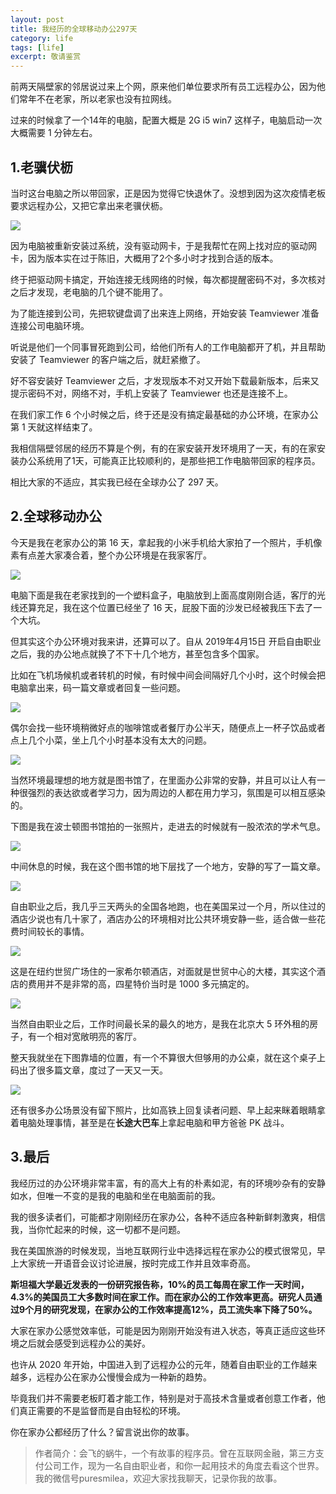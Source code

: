 ```yaml
---
layout: post
title: 我经历的全球移动办公297天
category: life
tags: [life]
excerpt: 敬请鉴赏
---
```


前两天隔壁家的邻居说过来上个网，原来他们单位要求所有员工远程办公，因为他们常年不在老家，所以老家也没有拉网线。

过来的时候拿了一个14年的电脑，配置大概是 2G i5  win7 这样子，电脑启动一次大概需要 1 分钟左右。

## 1.老骥伏枥

当时这台电脑之所以带回家，正是因为觉得它快退休了。没想到因为这次疫情老板要求远程办公，又把它拿出来老骥伏枥。

![](http://favorites.ren/assets/images/2020/it/telework01.jpeg)

因为电脑被重新安装过系统，没有驱动网卡，于是我帮忙在网上找对应的驱动网卡，因为版本实在过于陈旧，大概用了2个多小时才找到合适的版本。

终于把驱动网卡搞定，开始连接无线网络的时候，每次都提醒密码不对，多次核对之后才发现，老电脑的几个键不能用了。

为了能连接到公司，先把软键盘调了出来连上网络，开始安装 Teamviewer 准备连接公司电脑环境。

听说是他们一个同事冒死跑到公司，给他们所有人的工作电脑都开了机，并且帮助安装了 Teamviewer 的客户端之后，就赶紧撤了。

好不容安装好 Teamviewer  之后，才发现版本不对又开始下载最新版本，后来又提示密码不对，网络不对，手机上安装了 Teamviewer 也还是连接不上。

在我们家工作 6 个小时候之后，终于还是没有搞定最基础的办公环境，在家办公第 1 天就这样结束了。

我相信隔壁邻居的经历不算是个例，有的在家安装开发环境用了一天，有的在家安装办公系统用了1天，可能真正比较顺利的，是那些把工作电脑带回家的程序员。

相比大家的不适应，其实我已经在全球办公了 297 天。

## 2.全球移动办公

今天是我在老家办公的第 16 天，拿起我的小米手机给大家拍了一个照片，手机像素有点差大家凑合着，整个办公环境是在我家客厅。

![](http://favorites.ren/assets/images/2020/it/telework02.jpeg)

电脑下面是我在老家找到的一个塑料盒子，电脑放到上面高度刚刚合适，客厅的光线还算充足，我在这个位置已经坐了 16 天，屁股下面的沙发已经被我压下去了一个大坑。

但其实这个办公环境对我来讲，还算可以了。自从 2019年4月15日 
开启自由职业之后，我的办公地点就换了不下十几个地方，甚至包含多个国家。

比如在飞机场候机或者转机的时候，有时候中间会间隔好几个小时，这个时候会把电脑拿出来，码一篇文章或者回复一些问题。

![](http://favorites.ren/assets/images/2020/it/telework03.jpeg)

偶尔会找一些环境稍微好点的咖啡馆或者餐厅办公半天，随便点上一杯子饮品或者点上几个小菜，坐上几个小时基本没有太大的问题。

![](http://favorites.ren/assets/images/2020/it/telework04.jpeg)

当然环境最理想的地方就是图书馆了，在里面办公非常的安静，并且可以让人有一种很强烈的表达欲或者学习力，因为周边的人都在用力学习，氛围是可以相互感染的。

下图是我在波士顿图书馆拍的一张照片，走进去的时候就有一股浓浓的学术气息。

![](http://favorites.ren/assets/images/2020/it/telework05.jpeg)

中间休息的时候，我在这个图书馆的地下层找了一个地方，安静的写了一篇文章。

![](http://favorites.ren/assets/images/2020/it/telework06.jpeg)

自由职业之后，我几乎三天两头的全国各地跑，也在美国呆过一个月，所以住过的酒店少说也有几十家了，酒店办公的环境相对比公共环境安静一些，适合做一些花费时间较长的事情。

![](http://favorites.ren/assets/images/2020/it/telework07.jpeg)

这是在纽约世贸广场住的一家希尔顿酒店，对面就是世贸中心的大楼，其实这个酒店的费用并不是非常的高，四星特价当时是 1000 多元搞定的。

![](http://favorites.ren/assets/images/2020/it/telework08.jpeg)

当然自由职业之后，工作时间最长呆的最久的地方，是我在北京大 5 环外租的房子，有一个相对宽敞明亮的客厅。

整天我就坐在下图靠墙的位置，有一个不算很大但够用的办公桌，就在这个桌子上码出了很多篇文章，度过了一天又一天。

![](http://favorites.ren/assets/images/2020/it/telework09.jpeg)

还有很多办公场景没有留下照片，比如高铁上回复读者问题、早上起来眯着眼睛拿着电脑处理事情，甚至是在**长途大巴车**上拿起电脑和甲方爸爸 PK 战斗。

## 3.最后

我经历过的办公环境非常丰富，有的高大上有的朴素如泥，有的环境吵杂有的安静如水，但唯一不变的是我的电脑和坐在电脑面前的我。

我的很多读者们，可能都才刚刚经历在家办公，各种不适应各种新鲜刺激爽，相信我，当你忙起来的时候，这一切都不是问题。

我在美国旅游的时候发现，当地互联网行业中选择远程在家办公的模式很常见，早上大家统一开语音会议讨论进展，按时完成工作并且效率奇高。

**斯坦福大学最近发表的一份研究报告称，10%的员工每周在家工作一天时间，4.3%的美国员工大多数时间在家工作。而在家办公的工作效率更高。研究人员通过9个月的研究发现，在家办公的工作效率提高12%，员工流失率下降了50%。**

大家在家办公感觉效率低，可能是因为刚刚开始没有进入状态，等真正适应这些环境之后就会感受到远程办公的美好。

也许从 2020 年开始，中国进入到了远程办公的元年，随着自由职业的工作越来越多，远程办公在家办公慢慢会成为一种新的趋势。

毕竟我们并不需要老板盯着才能工作，特别是对于高技术含量或者创意工作者，他们真正需要的不是监督而是自由轻松的环境。

你在家办公都经历了什么？留言说出你的故事。

>作者简介：会飞的蜗牛，一个有故事的程序员。曾在互联网金融，第三方支付公司工作，现为一名自由职业者，和你一起用技术的角度去看这个世界。我的微信号puresmilea，欢迎大家找我聊天，记录你我的故事。
